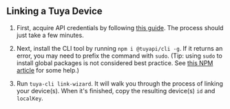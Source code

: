 ## Linking a Tuya Device

1. First, acquire API credentials by following [this guide](https://tuyaapi.github.io/cloud/apikeys/). The process should just take a few minutes.

2. Next, install the CLI tool by running `npm i @tuyapi/cli -g`. If it returns an error, you may need to prefix the command with `sudo`. (Tip: using `sudo` to install global packages is not considered best practice. See [this NPM article](https://docs.npmjs.com/getting-started/fixing-npm-permissions) for some help.)

3. Run `tuya-cli link-wizard`. It will walk you through the process of linking your device(s). When it's finished, copy the resulting device(s) `id` and `localKey`.
